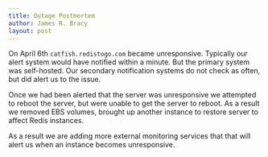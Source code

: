 ```yaml
---
title: Outage Postmortem
author: James R. Bracy
layout: post
---
```


On April 6th `catfish.redistogo.com` became unresponsive. Typically our alert
system would have notified within a minute. But the primary system was
self-hosted. Our secondary notification systems do not check as often, but did
alert us to the issue.

Once we had been alerted that the server was unresponsive we attempted to reboot
the server, but were unable to get the server to reboot. As a result we removed EBS
volumes, brought up another instance to restore server to affect Redis instances. 

As a result we are adding more external monitoring services that that will
alert us when an instance becomes unresponsive.
